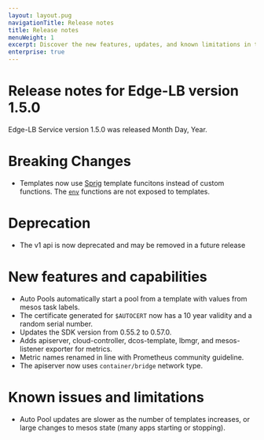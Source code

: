 ```yaml
---
layout: layout.pug
navigationTitle: Release notes
title: Release notes
menuWeight: 1
excerpt: Discover the new features, updates, and known limitations in this release of the Edge-LB service
enterprise: true
---
```

# Release notes for Edge-LB version 1.5.0
Edge-LB Service version 1.5.0 was released Month Day, Year.

# Breaking Changes
- Templates now use [Sprig](http://masterminds.github.io/sprig/) template funcitons instead of custom functions. The [`env`](http://masterminds.github.io/sprig/os.html) functions are not exposed to templates.

# Deprecation
- The v1 api is now deprecated and may be removed in a future release

# New features and capabilities
- Auto Pools automatically start a pool from a template with values from mesos task labels.
- The certificate generated for `$AUTOCERT` now has a 10 year validity and a random serial number.
- Updates the SDK version from 0.55.2 to 0.57.0.
- Adds apiserver, cloud-controller, dcos-template, lbmgr, and mesos-listener exporter for metrics.
- Metric names renamed in line with Prometheus community guideline.
- The apiserver now uses `container/bridge` network type.

# Known issues and limitations
- Auto Pool updates are slower as the number of templates increases, or large changes to mesos state (many apps starting or stopping).
